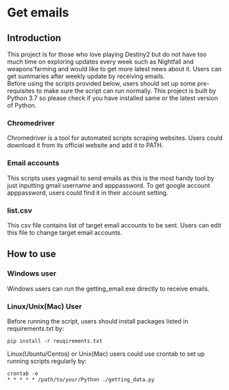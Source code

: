 <!DOCTYPE html> <html lang="en"> <head> <meta charset="utf-8"/><link rel="shortcut icon" href="https://www.mdeditor.com/images/logos/favicon.ico" type="image/x-icon"/> </head> <body><h1 id="h1-get-emails"><a name="Get emails" class="reference-link"></a><span class="header-link octicon octicon-link"></span>Get emails</h1><h2 id="h2-introduction"><a name="Introduction" class="reference-link"></a><span class="header-link octicon octicon-link"></span>Introduction</h2><p>This project is for those who love playing Destiny2 but do not have too much time on exploring updates every week such as Nightfall and weapons’farming and would like to get more latest news about it. Users can get summaries after weekly update by receiving emails.<br>Before using the scripts provided below, users should set up some pre-requisites to make sure the script can run normally. This project is built by Python 3.7 so please check if you have installed same or the latest version of Python. </p><h3 id="h3-chromedriver"><a name="Chromedriver" class="reference-link"></a><span class="header-link octicon octicon-link"></span>Chromedriver</h3><p>Chromedriver is a tool for automated scripts scraping websites. Users could download it from its official website and add it to PATH.</p> <h3 id="h3-email-accounts"><a name="Email accounts" class="reference-link"></a><span class="header-link octicon octicon-link"></span>Email accounts</h3><p>This scripts uses yagmail to send emails as this is the most handy tool by just inputting gmail username and apppassword. To get google account apppassword, users could find it in their account setting.</p> <h3 id="h3-list-csv"><a name="list.csv" class="reference-link"></a><span class="header-link octicon octicon-link"></span>list.csv</h3><p>This csv file contains list of target email accounts to be sent. Users can edit this file to change target email accounts.</p> <h2 id="h2-how-to-use"><a name="How to use" class="reference-link"></a><span class="header-link octicon octicon-link"></span>How to use</h2><h3 id="h3-windows-user"><a name="Windows user" class="reference-link"></a><span class="header-link octicon octicon-link"></span>Windows user</h3><p>Windows users can run the getting_email.exe directly to receive emails.</p> <h3 id="h3-linux-unix-mac-user"><a name="Linux/Unix(Mac) User" class="reference-link"></a><span class="header-link octicon octicon-link"></span>Linux/Unix(Mac) User</h3><p>Before running the script, users should install packages listed in requirements.txt by: </p> <p><code>pip install -r reuqirements.txt</code></p> <p>Linux(Ubuntu/Centos) or Unix(Mac) users could use crontab to set up running scripts regularly by:</p> <p><code>crontab -e</code><br><code>* * * * * /path/to/your/Python ./getting_data.py</code></p> </body> </html>
